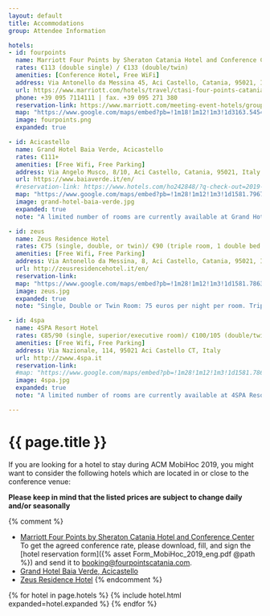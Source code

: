 ```yaml
---
layout: default
title: Accommodations
group: Attendee Information

hotels:
- id: fourpoints
  name: Marriott Four Points by Sheraton Catania Hotel and Conference Center
  rates: €113 (double single) / €133 (double/twin)
  amenities: [Conference Hotel, Free WiFi]
  address: Via Antonello da Messina 45, Aci Castello, Catania, 95021, Italy
  url: https://www.marriott.com/hotels/travel/ctasi-four-points-catania-hotel-and-conference-center/
  phone: +39 095 7114111 | fax. +39 095 271 380
  reservation-link: https://www.marriott.com/meeting-event-hotels/group-corporate-travel/groupCorp.mi?resLinkData=MobiHoc%20Conference%202019%5Ectasi%60ct1ct1a%7Cct1ct1b%60113%60EUR%60true%602%606/30/19%607/8/19%606/29/19&app=resvlink&stop_mobi=yes
  map: "https://www.google.com/maps/embed?pb=!1m18!1m12!1m3!1d3163.545421118681!2d15.134358315416778!3d37.542211679802485!2m3!1f0!2f0!3f0!3m2!1i1024!2i768!4f13.1!3m3!1m2!1s0x1313fb79d73a3ec9%3A0x47b27df5bd303097!2sFour+Points+by+Sheraton+Catania+Hotel+%26+Conference+Center!5e0!3m2!1sen!2sus!4v1538685222875"
  image: fourpoints.png
  expanded: true

- id: Acicastello
  name: Grand Hotel Baia Verde, Acicastello
  rates: €111+
  amenities: [Free Wifi, Free Parking]
  address: Via Angelo Musco, 8/10, Aci Castello, Catania, 95021, Italy
  url: https://www.baiaverde.it/en/
  #reservation-link: https://www.hotels.com/ho242848/?q-check-out=2019-07-06&q-check-in=2019-07-03
  map: "https://www.google.com/maps/embed?pb=!1m28!1m12!1m3!1d1581.7967858874256!2d15.133151858215141!3d37.54107689495072!2m3!1f0!2f0!3f0!3m2!1i1024!2i768!4f13.1!4m13!3e2!4m5!1s0x1313fb7bdfc29aa7%3A0x89f1c059904c2aab!2sGrand+Hotel+Baia+Verde%2C+Via+Angelo+Musco%2C+Aci+Castello%2C+Province+of+Catania%2C+Italy!3m2!1d37.5399421!2d15.132444699999999!4m5!1s0x1313fb79d73a3ec9%3A0x47b27df5bd303097!2sFour+Points+by+Sheraton+Catania+Hotel+%26+Conference+Center%2C+Via+Antonello+da+Messina+45+Aci+Castello%2C+95021+Catania+CT%2C+Italy!3m2!1d37.542211699999996!2d15.136547!5e0!3m2!1sen!2sus!4v1538690420866"
  image: grand-hotel-baia-verde.jpg
  expanded: true
  note: "A limited number of rooms are currently available at Grand Hotel Baia Verde from July 1st (checkin) to July 5 (checkout date). The cost is 114 euros per night for single rooms and 144 euros per night for double rooms, both prices include breakfast. Please email the Baia Verde hotel at  <a href=\"mailto:meeting@baiaverde.it\">meeting@baiaverde.it</a> at the attention of Mrs. Maione, referring to the conference ACM MobiHoc 2019 for booking a room."

- id: zeus
  name: Zeus Residence Hotel
  rates: €75 (single, double, or twin)/ €90 (triple room, 1 double bed + 1 bed, up to 4)
  amenities: [Free Wifi, Free Parking]
  address: Via Antonello da Messina, 8, Aci Castello, Catania, 95021, Italy
  url: http://zeusresidencehotel.it/en/
  reservation-link: 
  map: "https://www.google.com/maps/embed?pb=!1m28!1m12!1m3!1d1581.7863488683083!2d15.13421735818301!3d37.54156884495066!2m3!1f0!2f0!3f0!3m2!1i1024!2i768!4f13.1!4m13!3e2!4m5!1s0x1313fb797a9d8973%3A0xc879b8c8cc771e24!2sZeus+Residence+Hotel%2C+Via+Antonello+da+Messina%2C+Aci+Castello%2C+Province+of+Catania%2C+Italy!3m2!1d37.540926!2d15.1341415!4m5!1s0x1313fb79d73a3ec9%3A0x47b27df5bd303097!2sFour+Points+by+Sheraton+Catania+Hotel+%26+Conference+Center%2C+Via+Antonello+da+Messina+45+Aci+Castello%2C+95021+Catania+CT%2C+Italy!3m2!1d37.542211699999996!2d15.136547!5e0!3m2!1sen!2sus!4v1538690708266"
  image: zeus.jpg
  expanded: true
  note: "Single, Double or Twin Room: 75 euros per night per room. Triple Room (1 double bed+1 bed): 90 euros per night per room up to 4. Occupants with additional bed at 15 euros per night per room. Local taxes not included. Interested attendees who want to book a room can contact the hotel by email at <a href=\"mailto:info@zeusresidencehotel.it\">info@zeusresidencehotel.it</a> mentioning the ACM MobiHoc 2019 conference reservation."

- id: 4spa
  name: 4SPA Resort Hotel
  rates: €85/90 (single, superior/executive room)/ €100/105 (double/twin)
  amenities: [Free Wifi, Free Parking]
  address: Via Nazionale, 114, 95021 Aci Castello CT, Italy
  url: http://zwww.4spa.it
  reservation-link: 
  #map: "https://www.google.com/maps/embed?pb=!1m28!1m12!1m3!1d1581.7863488683083!2d15.13421735818301!3d37.54156884495066!2m3!1f0!2f0!3f0!3m2!1i1024!2i768!4f13.1!4m13!3e2!4m5!1s0x1313fb797a9d8973%3A0xc879b8c8cc771e24!2sZeus+Residence+Hotel%2C+Via+Antonello+da+Messina%2C+Aci+Castello%2C+Province+of+Catania%2C+Italy!3m2!1d37.540926!2d15.1341415!4m5!1s0x1313fb79d73a3ec9%3A0x47b27df5bd303097!2sFour+Points+by+Sheraton+Catania+Hotel+%26+Conference+Center%2C+Via+Antonello+da+Messina+45+Aci+Castello%2C+95021+Catania+CT%2C+Italy!3m2!1d37.542211699999996!2d15.136547!5e0!3m2!1sen!2sus!4v1538690708266"
  image: 4spa.jpg
  expanded: true
  note: "A limited number of rooms are currently available at 4SPA Resort Hotel http://www.4spa.it from July 1st (checkin) to July 6 (checkout date). The cost is 85/90 euros per night (superior or executive room) for single rooms and 100/105 euros per night for double/twin rooms, both prices include breakfast. Please email the 4SPA Resort  hotel at  <a href=\"mailto:booking@4spa.it\">booking@4spa.it</a> at the attention of Mrs. Di Mauro, referring to the conference ACM MobiHoc 2019 for booking a room."

---
```


# {{ page.title }}

If you are looking for a hotel to stay during ACM MobiHoc 2019, you might want to consider the following hotels which are located in or close to the conference venue:

**Please keep in mind that the listed prices are subject to change daily and/or seasonally**

{% comment %}
- [Marriott Four Points by Sheraton Catania Hotel and Conference Center]() To get the agreed conference rate, please download, fill, and sign the [hotel reservation form]({% asset Form_MobiHoc_2019_eng.pdf @path %}) and send it to [booking@fourpointscatania.com](mailto:booking@fourpointscatania.com).
- [Grand Hotel Baia Verde, Acicastello](https://www.baiaverde.it/en/)
- [Zeus Residence Hotel](http://zeusresidencehotel.it)
{% endcomment %}

<div class="panel-group" id="accordion">
{% for hotel in page.hotels %}
{% include hotel.html expanded=hotel.expanded %}
{% endfor %}
</div>
